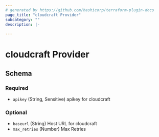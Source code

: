 ```yaml
---
# generated by https://github.com/hashicorp/terraform-plugin-docs
page_title: "cloudcraft Provider"
subcategory: ""
description: |-
  
---
```


# cloudcraft Provider





<!-- schema generated by tfplugindocs -->
## Schema

### Required

- `apikey` (String, Sensitive) apikey for cloudcraft

### Optional

- `baseurl` (String) Host URL for cloudcraft
- `max_retries` (Number) Max Retries
